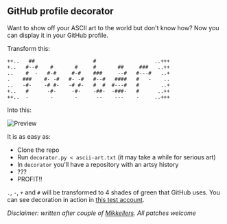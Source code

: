 ## GitHub profile decorator

Want to show off your ASCII art to the world but don't know how? Now you can
display it in your GitHub profile.

Transform this:

    ++..   ##                   #                   ..+++
    +..   #--#    #       #     #       ##     ###   ..++
    ..    #  -   #-#     #-#    ###     --#   #---#   ..+
    .    ###    #- -#   #- -#   #--#   ####   #   -    ..
    ..   -#-    -# #-   -# #-   #  #  #---#   #       ..+
    +..   #      -#-     -#-    -##-  -###-   #      ..++
    ++..  -       -       -      --    ---    -     ..+++


Into this:

![Preview](https://raw.github.com/skazhy/github-decorator/master/preview.png)


It is as easy as:

* Clone the repo
* Run `decorator.py < ascii-art.txt` (it may take a while for serious art)
* In `decorator` you'll have a repository with an artsy history
* ???
* PROFIT!!


`.`, `-`, `+` and `#` will be transformed to 4 shades of green that GitHub
uses. You can see decoration in action in [this test
account](https://github.com/skazhy-test).


*Disclaimer: written after couple of [Mikkellers](http://mikkeller.dk/). All
patches welcome*
